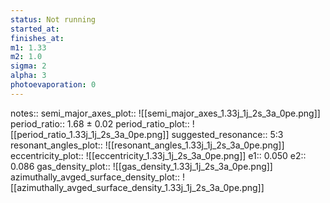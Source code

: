 ```yaml
---
status: Not running
started_at:
finishes_at:
m1: 1.33
m2: 1.0
sigma: 2
alpha: 3
photoevaporation: 0
---
```


notes::
semi_major_axes_plot:: ![[semi_major_axes_1.33j_1j_2s_3a_0pe.png]]
period_ratio:: 1.68 ± 0.02
period_ratio_plot:: ![[period_ratio_1.33j_1j_2s_3a_0pe.png]]
suggested_resonance:: 5:3
resonant_angles_plot:: ![[resonant_angles_1.33j_1j_2s_3a_0pe.png]]
eccentricity_plot:: ![[eccentricity_1.33j_1j_2s_3a_0pe.png]]
e1:: 0.050
e2:: 0.086
gas_density_plot:: ![[gas_density_1.33j_1j_2s_3a_0pe.png]]
azimuthally_avged_surface_density_plot:: ![[azimuthally_avged_surface_density_1.33j_1j_2s_3a_0pe.png]]
